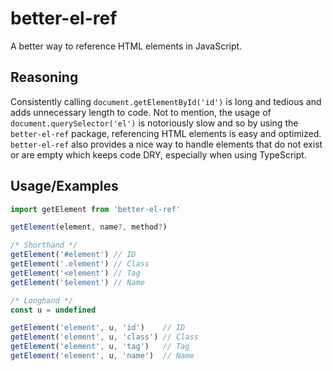 # better-el-ref

A better way to reference HTML elements in JavaScript.

## Reasoning

Consistently calling `document.getElementById('id')` is long and tedious and adds unnecessary length to code. Not to mention, the usage of `document.querySelector('el')` is notoriously slow and so by using the `better-el-ref` package, referencing HTML elements is easy and optimized. `better-el-ref` also provides a nice way to handle elements that do not exist or are empty which keeps code DRY, especially when using TypeScript.

## Usage/Examples

```js
import getElement from 'better-el-ref'

getElement(element, name?, method?)

/* Shorthand */
getElement('#element') // ID
getElement('.element') // Class
getElement('<element') // Tag
getElement('$element') // Name

/* Longhand */
const u = undefined

getElement('element', u, 'id')    // ID
getElement('element', u, 'class') // Class
getElement('element', u, 'tag')   // Tag
getElement('element', u, 'name')  // Name
```
